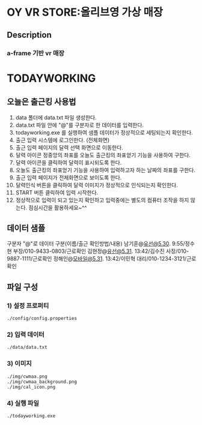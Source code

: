 # OY VR STORE:올리브영 가상 매장

## Description

### a-frame 기반 vr 매장

# TODAYWORKING
## 오늘은 출근킹 사용법
1) data 폴더에 data.txt 파일 생성한다.
2) data.txt 파일 안에 "@"를 구분자로 한 데이터를 입력한다.
3) todayworking.exe 를 실행하여 샘플 데이터가 정상적으로 세팅되는지 확인한다.
4) 출근 입력 시스템에 로그인한다. (전체화면)
5) 출근 입력 페이지의 달력 선택 화면으로 이동한다.
6) 달력 아이콘 정중앙의 좌표를 오늘도 출근킹의 좌표얻기 기능을 사용하여 구한다.
7) 달력 아이콘을 클릭하여 달력이 표시되도록 한다.
8) 오늘도 출근킹의 좌표얻기 기능을 사용하여 입력하고자 하는 날짜의 좌표를 구한다.
9) 출근 입력 페이지가 전체화면으로 보이도록 한다.
10) 달력인식 버튼을 클릭하여 달력 이미지가 정상적으로 인식되는지 확인한다.
11) START 버튼 클릭하여 입력 시작한다.
12) 정상적으로 입력이 되고 있는지 확인하고 입력중에는 별도의 컴퓨터 조작을 하지 않는다.
    점심시간을 활용하세요~^^

## 데이터 샘플
구분자 "@"로 데이터 구분(이름/출근 확인방법/내용)
    남기훈@유선@5.30. 9:55/정수현 부장/010-9433-0803/근로확인
    김현정@유선@5.31. 13:42/김수진 사장/010-9887-1111/근로확인
    정해인@모바일@5.31. 13:42/이민혁 대리/010-1234-3121/근로확인

## 파일 구성
### 1) 설정 프로퍼티
    ./config/config.properties
### 2) 입력 데이터
    ./data/data.txt
### 3) 이미지
    ./img/cwmaa.png
    ./img/cwmaa_background.png
    ./img/cal_icon.png
### 4) 실행 파일
    ./todayworking.exe
